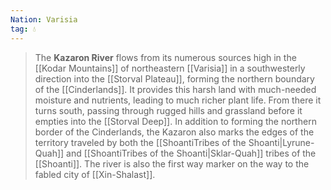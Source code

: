```yaml
---
Nation: Varisia
tag: 💧
---
```

> The **Kazaron River** flows from its numerous sources high in the [[Kodar Mountains]] of northeastern [[Varisia]] in a southwesterly direction into the [[Storval Plateau]], forming the northern boundary of the [[Cinderlands]]. It provides this harsh land with much-needed moisture and nutrients, leading to much richer plant life. From there it turns south, passing through rugged hills and grassland before it empties into the [[Storval Deep]]. In addition to forming the northern border of the Cinderlands, the Kazaron also marks the edges of the territory traveled by both the [[ShoantiTribes of the Shoanti|Lyrune-Quah]] and [[ShoantiTribes of the Shoanti|Sklar-Quah]] tribes of the [[Shoanti]]. The river is also the first way marker on the way to the fabled city of [[Xin-Shalast]].








